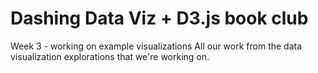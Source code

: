 # Dashing Data Viz + D3.js book club
Week 3 - working on example visualizations
All our work from the data visualization explorations that we're working on. 
